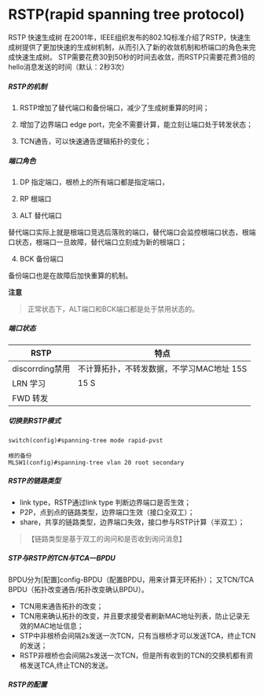 RSTP(rapid spanning tree protocol)
======

RSTP 快速生成树
在2001年，IEEE组织发布的802.1Q标准介绍了RSTP，快速生成树提供了更加快速的生成树机制，从而引入了新的收敛机制和桥端口的角色来完成快速生成树。
STP需要花费30到50秒的时间去收敛，而RSTP只需要花费3倍的hello消息发送的时间（默认：2秒3次）

##### RSTP的机制

1. RSTP增加了替代端口和备份端口，减少了生成树重算的时间；

2. 增加了边界端口 edge port，完全不需要计算，能立刻让端口处于转发状态；

3. TCN通告，可以快速通告逻辑拓扑的变化；


##### 端口角色

1. DP 指定端口，根桥上的所有端口都是指定端口，

2. RP 根端口

3. ALT 替代端口

替代端口实际上就是根端口竞选后落败的端口，替代端口会监控根端口状态，根端口状态，根端口一旦故障，替代端口立刻成为新的根端口；

4. BCK 备份端口

备份端口也是在故障后加快重算的机制。

**注意**

> 正常状态下，ALT端口和BCK端口都是处于禁用状态的。 

##### 端口状态

|  RSTP             |  特点  |
|  -------------    |  ----  |
|  discorrding禁用  |  不计算拓扑，不转发数据，不学习MAC地址 15S  | 
|  LRN   学习       |  15 S  |
|  FWD  转发        |        |


##### 切换到RSTP模式

```
switch(config)#spanning-tree mode rapid-pvst

根的备份
MLSW1(config)#spanning-tree vlan 20 root secondary 
```


##### RSTP的链路类型

- link type，RSTP通过link type 判断边界端口是否生效；
- P2P，点到点的链路类型，边界端口生效（接口全双工）；
- share，共享的链路类型，边界端口失效，接口参与RSTP计算（半双工）；

> 【链路类型是基于双工的询问和是否收到询问消息】


##### STP与RSTP的TCN与TCA—BPDU

BPDU分为[配置]config-BPDU（配置BPDU，用来计算无环拓扑）；
又TCN/TCA BPDU（拓扑改变通告/拓扑改变确认BPDU）。

- TCN用来通告拓扑的改变；
- TCN用来确认拓扑的改变，并且要求接受者刷新MAC地址列表，防止记录无效的MAC地址信息；
- STP中非根桥会间隔2s发送一次TCN，只有当根桥才可以发送TCA，终止TCN的发送；
- RSTP非根桥也会间隔2s发送一次TCN，但是所有收到的TCN的交换机都有资格发送TCA,终止TCN的发送。

##### RSTP的配置